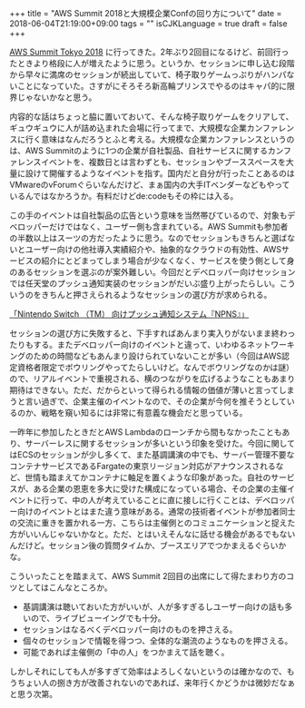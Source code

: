 +++
title = "AWS Summit 2018と大規模企業Confの回り方について"
date = 2018-06-04T21:19:00+09:00
tags = ""
isCJKLanguage = true
draft = false
+++

[AWS Summit Tokyo 2018](https://www.awssummit.tokyo/tokyo/) に行ってきた。2年ぶり2回目になるけど、前回行ったときより格段に人が増えたように思う。というか、セッションに申し込む段階から早々に満席のセッションが続出していて、椅子取りゲームっぷりがハンパないことになっていた。さすがにそろそろ新高輪プリンスでやるのはキャパ的に限界じゃないかなと思う。

内容的な話はちょっと脇に置いておいて、そんな椅子取りゲームをクリアして、ギュウギュウに人が詰め込まれた会場に行ってまで、大規模な企業カンファレンスに行く意味はなんだろうとふと考える。大規模な企業カンファレンスというのは、AWS Summitのように1つの企業が自社製品、自社サービスに関するカンファレンスイベントを、複数日とは言わずとも、セッションやブーススペースを大量に設けて開催するようなイベントを指す。国内だと自分が行ったことあるのはVMwareのvForumぐらいなんだけど、まぁ国内の大手ITベンダーなどもやっているんではなかろうか。有料だけどde:codeもその枠には入る。

この手のイベントは自社製品の広告という意味を当然帯びているので、対象もデベロッパーだけではなく、ユーザー側も含まれている。AWS Summitも参加者の半数以上はスーツの方だったように思う。なのでセッションもきちんと選ばないとユーザー向けの他社導入実績紹介や、抽象的なクラウドの有効性、AWSサービスの紹介にとどまってしまう場合が少なくなく、サービスを使う側として身のあるセッションを選ぶのが案外難しい。今回だとデベロッパー向けセッションでは任天堂のプッシュ通知実装のセッションがだいぶ盛り上がったらしい。こういうのをきちんと押さえられるようなセッションの選び方が求められる。

[「Nintendo Switch （TM） 向けプッシュ通知システム『NPNS』」](https://twitter.com/i/moments/1001726261884944384)

セッションの選び方に失敗すると、下手すればあんまり実入りがないまま終わったりもする。またデベロッパー向けのイベントと違って、いわゆるネットワーキングのための時間などもあんまり設けられていないことが多い（今回はAWS認定資格者限定でボウリングやってたらしいけど。なんでボウリングなのかは謎）ので、リアルイベントで重視される、横のつながりを広げるようなこともあまり期待はできない。ただ、だからといって得られる情報の価値が薄いと言ってしまうと言い過ぎで、企業主催のイベントなので、その企業が今何を推そうとしているのか、戦略を窺い知るには非常に有意義な機会だと思っている。

一昨年に参加したときだとAWS Lambdaのローンチから間もなかったこともあり、サーバーレスに関するセッションが多いという印象を受けた。今回に関してはECSのセッションが少し多くて、また基調講演の中でも、サーバー管理不要なコンテナサービスであるFargateの東京リージョン対応がアナウンスされるなど、世情も踏まえてかコンテナに軸足を置くような印象があった。自社のサービスが、ある企業の恩恵を多大に受けた構成になっている場合、その企業の主催イベントに行って、中の人が考えていることに直に接しに行くことは、デベロッパー向けのイベントとはまた違う意味がある。通常の技術者イベントが参加者同士の交流に重きを置かれる一方、こちらは主催側とのコミュニケーションと捉えた方がいいんじゃないかなと。ただ、とはいえそんなに話せる機会があるでもないんだけど。セッション後の質問タイムか、ブースエリアでつかまえるぐらいかな。

こういったことを踏まえて、AWS Summit 2回目の出席にして得たまわり方のコツとしてはこんなところか。

* 基調講演は聴いておいた方がいいが、人が多すぎるしユーザー向けの話も多いので、ライブビューイングでも十分。
* セッションはなるべくデベロッパー向けのものを押さえる。
* 個々のセッションで情報を得つつ、全体的な潮流のようなものを押さえる。
* 可能であれば主催側の「中の人」をつかまえて話を聴く。

しかしそれにしても人が多すぎて効率はよろしくないというのは確かなので、もうちょい人の捌き方が改善されないのであれば、来年行くかどうかは微妙だなぁと思う次第。

